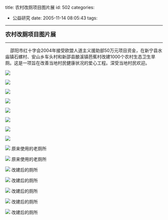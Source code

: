 title: 农村改厕项目图片展
id: 502
categories:
  - 公益研究
date: 2005-11-14 08:05:43
tags:
---

<div id="msgcns!9697D6160EFEBC17!375" class="bvMsg"><div>

**<font size="4">农村改厕项目图片展</font>**

* * *

    邵阳市红十字会2004年接受欧盟人道主义援助部50万元项目资金，在新宁县水庙镇石螺村、安山乡车头村和新邵县酿溪镇芭蕉村改建1000个农村生态卫生旱厕。这是一项旨在改善当地村民健康状况的爱心工程。深受当地村民欢迎。

![](http://www.hnzzz.com/com/hsz/pic/1124071010.jpg)

![](http://www.hnzzz.com/com/hsz/pic/1124071026.jpg)

![](http://www.hnzzz.com/com/hsz/pic/1124071036.jpg)

![](http://www.hnzzz.com/com/hsz/pic/1124071047.jpg)

![](http://www.hnzzz.com/com/hsz/pic/1124071056.jpg)

![](http://www.hnzzz.com/com/hsz/pic/1124071065.jpg)

![](http://www.hnzzz.com/com/hsz/pic/1124071074.jpg)

![](http://www.hnzzz.com/com/hsz/pic/1124071083.jpg)

![](http://www.hnzzz.com/com/hsz/pic/1124071377.jpg)
原来使用的老厕所

![](http://www.hnzzz.com/com/hsz/pic/1124071399.jpg)
原来使用的老厕所

![](http://www.hnzzz.com/com/hsz/pic/1124071466.jpg)
改建后的厕所

![](http://www.hnzzz.com/com/hsz/pic/1124071641.jpg)
改建后的厕所

![](http://www.hnzzz.com/com/hsz/pic/1124071666.jpg)
改建后的厕所

![](http://www.hnzzz.com/com/hsz/pic/1124071677.jpg)
改建后的厕所

![](http://www.hnzzz.com/com/hsz/pic/1124071698.jpg)
改建后的厕所
</div></div>
